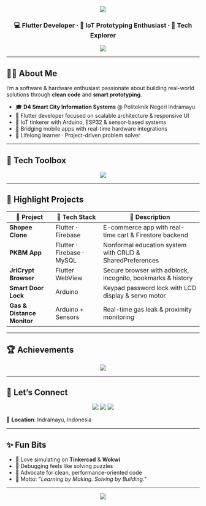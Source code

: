 <!-- GitHub Profile README - FAJRIAG -->

<p align="center">
  <img src="https://capsule-render.vercel.app/api?type=waving&color=0:0F2027,100:2C5364&height=180&section=header&text=Fajri%20Abdurahman%20Ghurri&fontSize=35&fontColor=ffffff&animation=fadeIn&fontAlignY=35"/>
</p>

<h3 align="center">💻 Flutter Developer · 🤖 IoT Prototyping Enthusiast · 🚀 Tech Explorer</h3>

<p align="center">
  <img src="https://readme-typing-svg.herokuapp.com?center=true&vCenter=true&width=550&lines=Crafting+Smart+Solutions;Mobile+%26+IoT+Developer;From+Idea+to+Execution;Turning+Tech+into+Impact" />
</p>

---

## 👨‍💼 About Me  

I’m a software & hardware enthusiast passionate about building real-world solutions through **clean code** and **smart prototyping**.

- 🎓 **D4 Smart City Information Systems** @ Politeknik Negeri Indramayu  
- 📱 Flutter developer focused on scalable architecture & responsive UI  
- 🤖 IoT tinkerer with Arduino, ESP32 & sensor-based systems  
- 🔁 Bridging mobile apps with real-time hardware integrations  
- 🌱 Lifelong learner · Project-driven problem solver  

---

## 🧰 Tech Toolbox  

<p align="center">
  <img src="https://skillicons.dev/icons?i=flutter,dart,firebase,mysql,php,arduino,github,vscode,linux&perline=6" />
</p>

---

## 🚀 Highlight Projects  

| 📱 Project | 🔧 Tech Stack | 📌 Description |
|-----------|---------------|----------------|
| **Shopee Clone** | Flutter · Firebase | E-commerce app with real-time cart & Firestore backend |
| **PKBM App** | Flutter · Firebase · MySQL | Nonformal education system with CRUD & SharedPreferences |
| **JriCrypt Browser** | Flutter WebView | Secure browser with adblock, incognito, bookmarks & history |
| **Smart Door Lock** | Arduino | Keypad password lock with LCD display & servo motor |
| **Gas & Distance Monitor** | Arduino + Sensors | Real-time gas leak & proximity monitoring |

---


## 🏆 Achievements  

<p align="center">
  <img src="https://github-profile-trophy.vercel.app/?username=FAJRIAG&theme=tokyonight&no-frame=true&no-bg=true&row=1&column=6"/>
</p>

---

## 🤝 Let’s Connect  

<p align="center">
  <a href="mailto:fazryx8@gmail.com"><img src="https://img.shields.io/badge/Email-D14836?style=for-the-badge&logo=gmail&logoColor=white"/></a>
  <a href="https://linkedin.com/in/fajri-abdurahman-ghurri/"><img src="https://img.shields.io/badge/LinkedIn-0A66C2?style=for-the-badge&logo=linkedin&logoColor=white"/></a>
  <a href="https://github.com/FAJRIAG"><img src="https://img.shields.io/badge/GitHub-171515?style=for-the-badge&logo=github&logoColor=white"/></a>
</p>

📍 **Location**: Indramayu, Indonesia  

---

## ✨ Fun Bits  

- 🧪 Love simulating on **Tinkercad** & **Wokwi**  
- 🐞 Debugging feels like solving puzzles  
- 🧰 Advocate for clean, performance-oriented code  
- 💬 Motto: _"Learning by Making. Solving by Building."_  

---

<p align="center">
  <img src="https://capsule-render.vercel.app/api?type=waving&color=0:0F2027,100:2C5364&height=120&section=footer"/>
</p>
